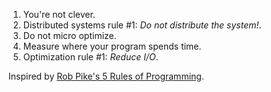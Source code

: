 1. You're not clever.
2. Distributed systems rule #1: _Do not distribute the system!_.
3. Do not micro optimize.
4. Measure where your program spends time.
5. Optimization rule #1: _Reduce I/O_.

Inspired by [Rob Pike's 5 Rules of Programming](https://users.ece.utexas.edu/~adnan/pike.html).
